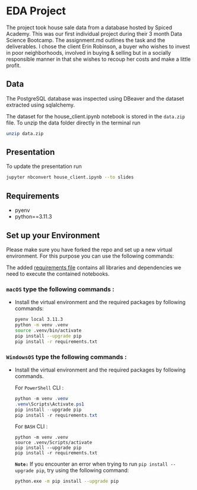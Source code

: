 # EDA Project

The project took house sale data from a database hosted by Spiced Academy. This was our first individual project during their 3 month Data Science Bootcamp. The assignment.md outlines the task and the deliverables. I chose the client Erin Robinson, a buyer who wishes to invest in poor neighborhoods, involved in buying & selling but in a socially responsible manner in that she wishes to recoup her costs and make a little profit.

## Data

The PostgreSQL database was inspected using DBeaver and the dataset extracted using sqlalchemy.

The dataset for the house_client.ipynb notebook is stored in the `data.zip` file. To unzip the data folder directly in the terminal run

```sh
unzip data.zip
```

## Presentation

To update the presentation run

```sh
jupyter nbconvert house_client.ipynb --to slides
```

## Requirements

- pyenv
- python==3.11.3

## Set up your Environment

Please make sure you have forked the repo and set up a new virtual environment. For this purpose you can use the following commands:

The added [requirements file](requirements.txt) contains all libraries and dependencies we need to execute the contained notebooks.

### **`macOS`** type the following commands : 


- Install the virtual environment and the required packages by following commands:

    ```BASH
    pyenv local 3.11.3
    python -m venv .venv
    source .venv/bin/activate
    pip install --upgrade pip
    pip install -r requirements.txt
    ```
### **`WindowsOS`** type the following commands :

- Install the virtual environment and the required packages by following commands.

   For `PowerShell` CLI :

    ```PowerShell
    python -m venv .venv
    .venv\Scripts\Activate.ps1
    pip install --upgrade pip
    pip install -r requirements.txt
    ```

    For `BASH` CLI :
    ```
    python -m venv .venv
    source .venv/Scripts/activate
    pip install --upgrade pip
    pip install -r requirements.txt
    ```

    **`Note:`**
    If you encounter an error when trying to run `pip install --upgrade pip`, try using the following command:

    ```Bash
    python.exe -m pip install --upgrade pip
    ```

